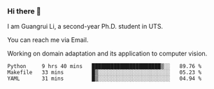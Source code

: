 ### Hi there 👋

<!--
**Solacex/Solacex** is a ✨ _special_ ✨ repository because its `README.md` (this file) appears on your GitHub profile.

Here are some ideas to get you started:

- 🔭 I’m currently working on ...
- 🌱 I’m currently learning ...
- 👯 I’m looking to collaborate on ...
- 🤔 I’m looking for help with ...
- 💬 Ask me about ...
- 📫 How to reach me: ...
- 😄 Pronouns: ...
- ⚡ Fun fact: ...
-->
I am Guangrui Li, a second-year Ph.D. student in UTS.

You can reach me via Email.

Working on domain adaptation and its application to computer vision. 
<!--START_SECTION:waka-->
```text
Python     9 hrs 40 mins   ██████████████████████▒░░   89.76 % 
Makefile   33 mins         █▒░░░░░░░░░░░░░░░░░░░░░░░   05.23 % 
YAML       31 mins         █▒░░░░░░░░░░░░░░░░░░░░░░░   04.94 % 
```
<!--END_SECTION:waka-->
